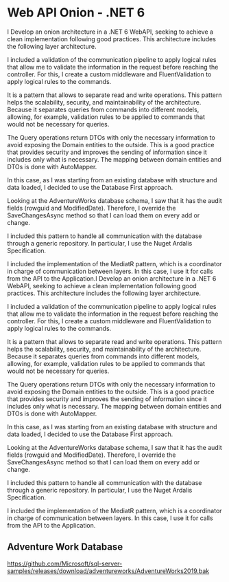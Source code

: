 <h1>Web API Onion - .NET 6</h1>

I Develop an onion architecture in a .NET 6 WebAPI, seeking to achieve a clean implementation following good practices.
This architecture includes the following layer architecture.

I included a validation of the communication pipeline to apply logical rules that allow me to validate the information in the request before reaching the controller.
For this, I create a custom middleware and FluentValidation to apply logical rules to the commands.

It is a pattern that allows to separate read and write operations. This pattern helps the scalability, security, and maintainability of the architecture. Because it separates queries from commands into different models, allowing, for example, validation rules to be applied to commands that would not be necessary for queries.

The Query operations return DTOs with only the necessary information to avoid exposing the Domain entities to the outside. This is a good practice that provides security and improves the sending of information since it includes only what is necessary.
The mapping between domain entities and DTOs is done with AutoMapper.

In this case, as I was starting from an existing database with structure and data loaded, I decided to use the Database First approach.

Looking at the AdventureWorks database schema, I saw that it has the audit fields (rowguid and ModifiedDate).
Therefore, I override the SaveChangesAsync method so that I can load them on every add or change.

I included this pattern to handle all communication with the database through a generic repository.
In particular, I use the Nuget Ardalis Specification.

I included the implementation of the MediatR pattern, which is a coordinator in charge of communication between layers. In this case, I use it for calls from the API to the Application.I Develop an onion architecture in a .NET 6 WebAPI, seeking to achieve a clean implementation following good practices.
This architecture includes the following layer architecture.

I included a validation of the communication pipeline to apply logical rules that allow me to validate the information in the request before reaching the controller.
For this, I create a custom middleware and FluentValidation to apply logical rules to the commands.

It is a pattern that allows to separate read and write operations. This pattern helps the scalability, security, and maintainability of the architecture. Because it separates queries from commands into different models, allowing, for example, validation rules to be applied to commands that would not be necessary for queries.

The Query operations return DTOs with only the necessary information to avoid exposing the Domain entities to the outside. This is a good practice that provides security and improves the sending of information since it includes only what is necessary.
The mapping between domain entities and DTOs is done with AutoMapper.

In this case, as I was starting from an existing database with structure and data loaded, I decided to use the Database First approach.

Looking at the AdventureWorks database schema, I saw that it has the audit fields (rowguid and ModifiedDate).
Therefore, I override the SaveChangesAsync method so that I can load them on every add or change.

I included this pattern to handle all communication with the database through a generic repository.
In particular, I use the Nuget Ardalis Specification.

I included the implementation of the MediatR pattern, which is a coordinator in charge of communication between layers. In this case, I use it for calls from the API to the Application.

<h2>Adventure Work Database</h2>

https://github.com/Microsoft/sql-server-samples/releases/download/adventureworks/AdventureWorks2019.bak

